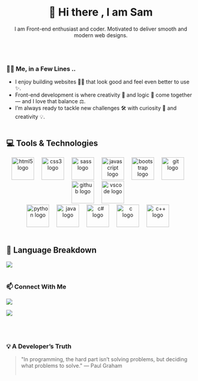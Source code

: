 
<h1 align="center"> 👋 Hi there , I am Sam</h1>
<p align="center"> I am Front-end enthusiast and coder. Motivated to deliver smooth and modern web designs.</p><br><br>

### 👨‍💻 Me, in a Few Lines ..

- I enjoy building websites 🧑‍💻 that look good and feel even better to use ✨.
- Front-end development is where creativity 🎨 and logic 🧠 come together — and I love that balance ⚖️.
- I’m always ready to tackle new challenges 🛠️ with curiosity 🧐 and creativity 💡.<br><br>


## 💻 Tools & Technologies

<div align="center">
<img src="https://skillicons.dev/icons?i=html" height="60" alt="html5 logo" />
<img width="12" />
<img src="https://skillicons.dev/icons?i=css" height="60" alt="css3 logo" />
<img width="12" />
<img src="https://skillicons.dev/icons?i=sass" height="60" alt="sass logo" />
<img width="12" />
<img src="https://skillicons.dev/icons?i=js" height="60" alt="javascript logo" />
<img width="12" />
<img src="https://skillicons.dev/icons?i=bootstrap" height="60" alt="bootstrap logo" />
<img width="12" />
<img src="https://skillicons.dev/icons?i=git" height="60" alt="git logo" />
<img width="12" />
<img src="https://skillicons.dev/icons?i=github" height="60" alt="github logo" />
<img width="12" />
<img src="https://skillicons.dev/icons?i=vscode" height="60" alt="vscode logo" />
<img width="12" />
</div>

<div align="center">
  <img width="12" />
</div>
<div align="center">
<img src="https://skillicons.dev/icons?i=python" height="60" alt="python logo" />
<img width="12" />
<img src="https://skillicons.dev/icons?i=java" height="60" alt="java logo" />
<img width="12" />
<img src="https://skillicons.dev/icons?i=cs" height="60" alt="c# logo" />
<img width="12" />

<img src="https://skillicons.dev/icons?i=c" height="60" alt="c logo" />
<img width="12" />
<img src="https://skillicons.dev/icons?i=cpp" height="60" alt="c++ logo" />
<img width="12" /><br><br>

</div>

## 🔢 Language Breakdown
![](https://github-readme-stats.vercel.app/api/top-langs/?username=sam8284&theme=dark&hide_border=false&include_all_commits=true&count_private=false&layout=compact)
<br><br>

### 📫 Connect With Me

<p align="left">
 
  <a href="https://linkedin.com/in/your-profile" target="https://www.linkedin.com/in/saima-ansari-dev/"><img src="https://img.shields.io/badge/LinkedIn-0A66C2?style=for-the-badge&logo=linkedin&logoColor=white"/></a>
  
  <a href="mailto:saima.ansari8284@gmail.com"><img src="https://img.shields.io/badge/Email-D14836?style=for-the-badge&logo=gmail&logoColor=white"/></a>
</p><br><br>


### 💡 A Developer’s Truth

>"In programming, the hard part isn’t solving problems, but deciding what problems to solve." — Paul Graham<br><br>






